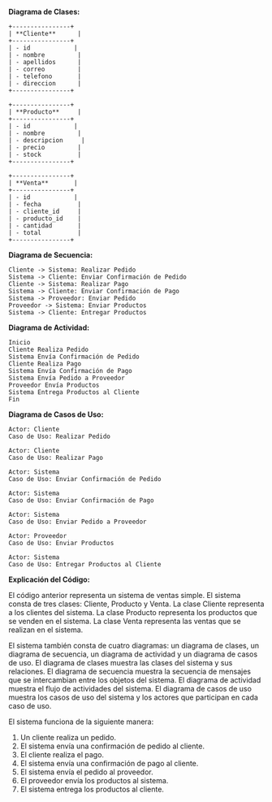 **Diagrama de Clases:**

```
+----------------+
| **Cliente**      |
+----------------+
| - id            |
| - nombre         |
| - apellidos      |
| - correo         |
| - telefono       |
| - direccion      |
+----------------+

+----------------+
| **Producto**     |
+----------------+
| - id            |
| - nombre         |
| - descripcion     |
| - precio         |
| - stock          |
+----------------+

+----------------+
| **Venta**       |
+----------------+
| - id            |
| - fecha          |
| - cliente_id     |
| - producto_id    |
| - cantidad       |
| - total          |
+----------------+
```

**Diagrama de Secuencia:**

```
Cliente -> Sistema: Realizar Pedido
Sistema -> Cliente: Enviar Confirmación de Pedido
Cliente -> Sistema: Realizar Pago
Sistema -> Cliente: Enviar Confirmación de Pago
Sistema -> Proveedor: Enviar Pedido
Proveedor -> Sistema: Enviar Productos
Sistema -> Cliente: Entregar Productos
```

**Diagrama de Actividad:**

```
Inicio
Cliente Realiza Pedido
Sistema Envía Confirmación de Pedido
Cliente Realiza Pago
Sistema Envía Confirmación de Pago
Sistema Envía Pedido a Proveedor
Proveedor Envía Productos
Sistema Entrega Productos al Cliente
Fin
```

**Diagrama de Casos de Uso:**

```
Actor: Cliente
Caso de Uso: Realizar Pedido

Actor: Cliente
Caso de Uso: Realizar Pago

Actor: Sistema
Caso de Uso: Enviar Confirmación de Pedido

Actor: Sistema
Caso de Uso: Enviar Confirmación de Pago

Actor: Sistema
Caso de Uso: Enviar Pedido a Proveedor

Actor: Proveedor
Caso de Uso: Enviar Productos

Actor: Sistema
Caso de Uso: Entregar Productos al Cliente
```

**Explicación del Código:**

El código anterior representa un sistema de ventas simple. El sistema consta de tres clases: Cliente, Producto y Venta. La clase Cliente representa a los clientes del sistema. La clase Producto representa los productos que se venden en el sistema. La clase Venta representa las ventas que se realizan en el sistema.

El sistema también consta de cuatro diagramas: un diagrama de clases, un diagrama de secuencia, un diagrama de actividad y un diagrama de casos de uso. El diagrama de clases muestra las clases del sistema y sus relaciones. El diagrama de secuencia muestra la secuencia de mensajes que se intercambian entre los objetos del sistema. El diagrama de actividad muestra el flujo de actividades del sistema. El diagrama de casos de uso muestra los casos de uso del sistema y los actores que participan en cada caso de uso.

El sistema funciona de la siguiente manera:

1. Un cliente realiza un pedido.
2. El sistema envía una confirmación de pedido al cliente.
3. El cliente realiza el pago.
4. El sistema envía una confirmación de pago al cliente.
5. El sistema envía el pedido al proveedor.
6. El proveedor envía los productos al sistema.
7. El sistema entrega los productos al cliente.